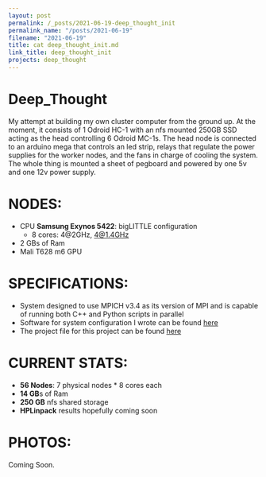 ```yaml
---
layout: post
permalink: /_posts/2021-06-19-deep_thought_init
permalink_name: "/posts/2021-06-19"
filename: "2021-06-19"
title: cat deep_thought_init.md
link_title: deep_thought_init
projects: deep_thought
---
```

# Deep_Thought
My attempt at building my own cluster computer from the ground up. At the moment, it consists of 1 Odroid HC-1 with an nfs mounted 250GB SSD acting as the head controlling 6 Odroid MC-1s. The head node is connected to an arduino mega that controls an led strip, relays that regulate the power supplies for the worker nodes, and the fans in charge of cooling the system. The whole thing is mounted a sheet of pegboard and powered by one 5v and one 12v power supply.

# NODES: 
- CPU **Samsung Exynos 5422**: bigLITTLE configuration
	- 8 cores: 4@2GHz, 4@1.4GHz
- 2 GBs of Ram
- Mali T628 m6 GPU

# SPECIFICATIONS:
- System designed to use MPICH v3.4 as its version of MPI and is capable of running both C++ and Python scripts in parallel
- Software for system configuration I wrote can be found [here](https://github.com/Jormungandr1105/parallel-reqs)
- The project file for this project can be found [here](/projects/deep_thought)

# CURRENT STATS:
- **56 Nodes**: 7 physical nodes * 8 cores each
- **14 GB**s of Ram
- **250 GB** nfs shared storage
- **HPLinpack** results hopefully coming soon

# PHOTOS:
Coming Soon.